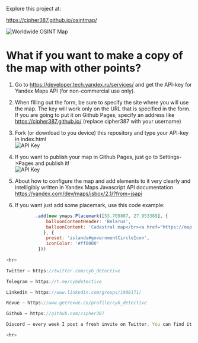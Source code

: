 Explore this project at:

https://cipher387.github.io/osintmap/

![Worldwide OSINT Map](https://github.com/cipher387/osintmap/blob/main/osintmap.jpg)

<h1>What if you want to make a copy of the map with other points?</h1>

1. Go to https://developer.tech.yandex.ru/services/ and get the API-key for Yandex Maps API (for non-commercial use only).

2. When filling out the form, be sure to specify the site where you will use the map. The key will work only on the URL that is specified in the form. If you are going to put it on Github Pages, specify an address like https://cipher387.github.io/ (replace cipher387 with your username)

3. Fork (or download to you device) this repository and type your API-key in index.html</br> ![API Key](https://github.com/cipher387/osintmap/blob/main/apikey.jpg)

4. If you want to publish your map in Github Pages, just go to Settings->Pages and publish it! </br> ![API Key](https://github.com/cipher387/osintmap/blob/main/Githubpages.jpg)

5. About how to configure the map and add elements to it very clearly and intelligibly written in Yandex Maps Javascript API documentation https://yandex.com/dev/maps/jsbox/2.1/?from=jsapi

6. If you want just add some placemark, use this code example:</br>
```javascript
           .add(new ymaps.Placemark([53.709807, 27.953389], {
               balloonContentHeader: 'Belarus',
               balloonContent: 'Cadastral map</br><a href="https://map.nca.by/">map.nca.by</a></br>Business registry</br><a href="https://tsouz.belgiss.by/#!/tsouz/certifs">tsouz.belgiss.by</a>'
              }, {
               preset: 'islands#governmentCircleIcon',
               iconColor: '#ff0000'
            }))    
  
<hr>

Twitter — https://twitter.com/cyb_detective

Telegram — https://t.me/cybdetective

Linkedin — https://www.linkedin.com/groups/1908171/

Revue — https://www.getrevue.co/profile/cyb_detective

Github — https://github.com/cipher387

Discord — every week I post a fresh invite on Twitter. You can find it by searching for "discord from:cyb_detective

<hr>
